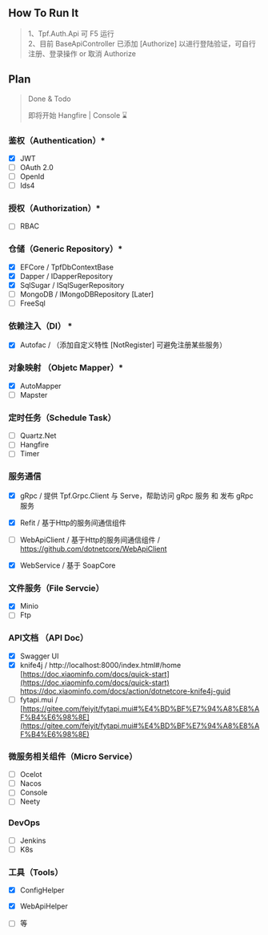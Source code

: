 ## How To Run It
> 1、Tpf.Auth.Api 可 F5 运行 <br />
> 2、目前 BaseApiController 已添加 [Authorize] 以进行登陆验证，可自行注册、登录操作 or 取消 Authorize <br />

## Plan
> Done & Todo <br />
> 
> 即将开始 Hangfire | Console ⌛️

### 鉴权（Authentication）*
- [x] JWT
- [ ] OAuth 2.0
- [ ] OpenId
- [ ] Ids4

### 授权（Authorization）*
- [ ] RBAC

### 仓储（Generic Repository）*
- [x] EFCore / TpfDbContextBase
- [x] Dapper / IDapperRepository
- [x] SqlSugar / ISqlSugerRepository
- [ ] MongoDB / IMongoDBRepository [Later]
- [ ] FreeSql

### 依赖注入（DI） *
- [x] Autofac / （添加自定义特性 [NotRegister] 可避免注册某些服务）

### 对象映射 （Objetc Mapper）*
- [x] AutoMapper
- [ ] Mapster
 
### 定时任务（Schedule Task）
- [ ] Quartz.Net
- [ ] Hangfire
- [ ] Timer

### 服务通信
- [x] gRpc / 提供 Tpf.Grpc.Client 与 Serve，帮助访问 gRpc 服务 和 发布 gRpc 服务
- [x] Refit / 基于Http的服务间通信组件
- [ ] WebApiClient / 基于Http的服务间通信组件 / https://github.com/dotnetcore/WebApiClient
- [x] WebService / 基于 SoapCore


### 文件服务（File Servcie）
- [x] Minio
- [ ] Ftp

### API文档 （API Doc）
- [x] Swagger UI
- [x] knife4j / http://localhost:8000/index.html#/home [https://doc.xiaominfo.com/docs/quick-start](https://doc.xiaominfo.com/docs/quick-start) https://doc.xiaominfo.com/docs/action/dotnetcore-knife4j-guid
- [ ] fytapi.mui / [https://gitee.com/feiyit/fytapi.mui#%E4%BD%BF%E7%94%A8%E8%AF%B4%E6%98%8E](https://gitee.com/feiyit/fytapi.mui#%E4%BD%BF%E7%94%A8%E8%AF%B4%E6%98%8E)

### 微服务相关组件（Micro Service）
- [ ] Ocelot
- [ ] Nacos
- [ ] Console
- [ ] Neety

### DevOps
- [ ] Jenkins
- [ ] K8s

### 工具（Tools）
- [x] ConfigHelper
- [x] WebApiHelper
- [ ] 等


